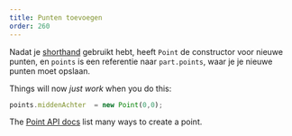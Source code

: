 ```yaml
---
title: Punten toevoegen
order: 260
---
```


Nadat je [shorthand](/concepts/shorthand) gebruikt hebt, heeft `Point` de constructor voor nieuwe punten, en `points` is een referentie naar `part.points`, waar je je nieuwe punten moet opslaan.

Things will now *just work* when you do this:

```js
points.middenAchter  = new Point(0,0);
```

<Tip>

The [Point API docs](/api/point) list many ways to create a point.

</Tip>